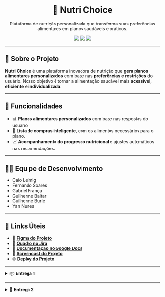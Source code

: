 <h1 align="center">🥗 Nutri Choice</h1>

<p align="center">
  Plataforma de nutrição personalizada que transforma suas preferências alimentares em planos saudáveis e práticos.
</p>

<p align="center">
  <img src="https://img.shields.io/badge/status-em desenvolvimento-blue?style=flat-square">
  <img src="https://img.shields.io/badge/framework-Django-green?style=flat-square">
  <img src="https://img.shields.io/badge/design-figma-purple?style=flat-square">
</p>

---

## 🚀 Sobre o Projeto

**Nutri Choice** é uma plataforma inovadora de nutrição que **gera planos alimentares personalizados** com base nas **preferências e restrições** do usuário. Nosso objetivo é tornar a alimentação saudável mais **acessível**, **eficiente** e **individualizada**.

---

## 📌 Funcionalidades

- 📊 **Planos alimentares personalizados** com base nas respostas do usuário.
- 🛒 **Lista de compras inteligente**, com os alimentos necessários para o plano.
- 📈 **Acompanhamento do progresso nutricional** e ajustes automáticos nas recomendações.

---

## 👨‍💻 Equipe de Desenvolvimento

- Caio Leimig  
- Fernando Soares  
- Gabriel França  
- Guilherme Baltar  
- Guilherme Burle  
- Yan Nunes

---

## 🔗 Links Úteis

- 🎨 [**Figma do Projeto**](https://www.figma.com/design/jQSgfpDlNCRetoDEvQjKXb/Untitled?node-id=0-1&p=f&t=L4Ae5OJ66n1Ktpue-0)  
- 📌 [**Quadro no Jira**](https://nutrichoic.atlassian.net/jira/software/projects/NUT/boards/3)  
- 📄 [**Documentação no Google Docs**](https://docs.google.com/document/d/1g-iEXbBWo8eqiBazO2CRx4VPKwG2W7-mh7Tq9704AgU/edit?tab=t.0)  
- 🎥 [**Screencast do Projeto**](https://youtu.be/tU3ncCQZz28)  
- 🌐 [**Deploy do Projeto**](https://projetodjango-e7fvgbbchbapdvgn.brazilsouth-01.azurewebsites.net)

---

<details>
<summary>📦 <strong>Entrega 1</strong></summary>

### 🔍 Visão Geral

![Entrega 1 - Quadro](https://github.com/user-attachments/assets/00a49322-2f32-4162-b0a8-ea3d50052a46)
![Entrega 1 - Tela](https://github.com/user-attachments/assets/b727bb05-9185-4612-9eda-ea1c8a633c3c)

</details>

---

<details>
<summary>🚀 <strong>Entrega 2</strong></summary>

### 🤝 Programação em Par Experimentada

Nos organizamos em duplas com divisão clara de responsabilidades:  
- 💻 Implementação de funcionalidades  
- 🧪 Testes e deploy  
- 🎮 Compartilhamento de tela via Discord para facilitar revisão de código e aprendizado coletivo

### ✅ Histórias Implementadas

#### 🧾 História 1 – Questionário + Perfil Nutricional
![Questionário](https://github.com/user-attachments/assets/73529d99-b4f4-41a8-ab3c-d546363186a0)  
![Perfil Nutricional](https://github.com/user-attachments/assets/594bc5e5-d5f1-482e-b9a3-6e44e93aa69b)

#### 🚫 História 4 – Falha no Cadastro
![Erro Cadastro](https://github.com/user-attachments/assets/f53e6762-73a3-403e-91fe-c7f03ec8b80f)

#### 🍽️ História 2 – Geração de Cardápio Personalizado
![Cardápio](https://github.com/user-attachments/assets/932558c1-68f9-4b9b-b13b-f336034affe8)

---

### 🗂️ Jira - Sprint 01

#### 🔃 Backlog
![Backlog](https://github.com/user-attachments/assets/fafce7a2-6d1e-4ebd-83f1-da72ea530301)

#### 🛠️ Board
![Board](https://github.com/user-attachments/assets/30018c55-dd53-4bf8-8477-f39d1597b6c7)

</details>

